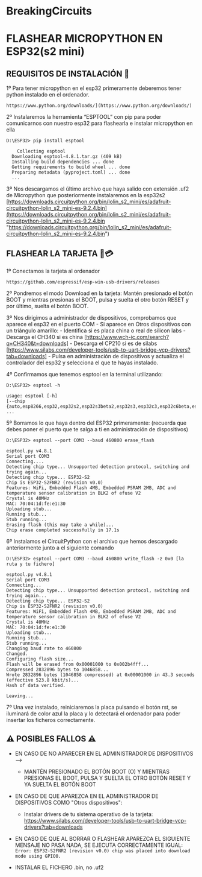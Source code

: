 # BreakingCircuits

# FLASHEAR MICROPYTHON EN ESP32(s2 mini)

## REQUISITOS DE INSTALACIÓN 📖

1º Para tener micropython en el esp32 primeramente deberemos tener python instalado en el ordenador.

	https://www.python.org/downloads/](https://www.python.org/downloads/)

2º Instalaremos la herramienta “ESPTOOL” con pip para poder comunicarnos con nuestro esp32 para flashearla e instalar micropython en ella

```
D:\ESP32> pip install esptool

	Collecting esptool
  Downloading esptool-4.8.1.tar.gz (409 kB)
  Installing build dependencies ... done
  Getting requirements to build wheel ... done
  Preparing metadata (pyproject.toml) ... done
  ...
```

3º Nos descargamos el último archivo que haya salido con extensión .uf2 de Micropython que posteriormente instalaremos en la esp32s2
	[https://downloads.circuitpython.org/bin/lolin_s2_mini/es/adafruit-circuitpython-lolin_s2_mini-es-9.2.4.bin](https://downloads.circuitpython.org/bin/lolin_s2_mini/es/adafruit-circuitpython-lolin_s2_mini-es-9.2.4.bin "https://downloads.circuitpython.org/bin/lolin_s2_mini/es/adafruit-circuitpython-lolin_s2_mini-es-9.2.4.bin")



## FLASHEAR LA TARJETA 📸💳
1º Conectamos la tarjeta al ordenador

	https://github.com/espressif/esp-win-usb-drivers/releases

2º Pondremos el modo Download en la tarjeta:
	Mantén presionado el botón BOOT y mientras presionas el BOOT, pulsa y suelta el otro botón RESET y por último, suelta el botón BOOT.

3º Nos dirigimos a administrador de dispositivos, comprobamos que aparece el esp32 en el puerto COM
	- Si aparece en Otros dispositivos con un triángulo amarillo: 
		-  Identifica si es placa china o real de silicon labs
		- Descarga el CH340 si es china [https://www.wch-ic.com/search?q=CH340&t=downloads]
		- Descarga el CP210 si es de silabs [https://www.silabs.com/developer-tools/usb-to-uart-bridge-vcp-drivers?tab=downloads]
		- Pulsa en administración de dispositivos y actualiza el controlador del esp32 y selecciona el que te hayas instalado.	

4º Confirmamos que tenemos esptool en la terminal utilizando:
	
```
D:\ESP32> esptool -h

usage: esptool [-h]
[--chip {auto,esp8266,esp32,esp32s2,esp32s3beta2,esp32s3,esp32c3,esp32c6beta,esp32h2beta1,esp32h2beta2,esp32c2,esp32c6,esp32c61,esp32c5,esp32c5beta3,esp32h2,esp32p4}]
...
```


5º  Borramos lo que haya dentro del ESP32 primeramente: (recuerda que debes poner el puerto que te salga a ti en administración de dispositivos) 

```
D:\ESP32> esptool --port COM3 --baud 460800 erase_flash

esptool.py v4.8.1
Serial port COM3
Connecting....
Detecting chip type... Unsupported detection protocol, switching and trying again...
Detecting chip type... ESP32-S2
Chip is ESP32-S2FNR2 (revision v0.0)
Features: WiFi, Embedded Flash 4MB, Embedded PSRAM 2MB, ADC and temperature sensor calibration in BLK2 of efuse V2
Crystal is 40MHz
MAC: 70:04:1d:fe:e1:30
Uploading stub...
Running stub...
Stub running...
Erasing flash (this may take a while)...
Chip erase completed successfully in 17.1s
```

6º Instalamos el CircuitPython con el archivo que hemos descargado anteriormente junto a el siguiente comando

```
D:\ESP32> esptool --port COM3 --baud 460800 write_flash -z 0x0 [la ruta y tu fichero]

esptool.py v4.8.1
Serial port COM3
Connecting...
Detecting chip type... Unsupported detection protocol, switching and trying again...
Detecting chip type... ESP32-S2
Chip is ESP32-S2FNR2 (revision v0.0)
Features: WiFi, Embedded Flash 4MB, Embedded PSRAM 2MB, ADC and temperature sensor calibration in BLK2 of efuse V2
Crystal is 40MHz
MAC: 70:04:1d:fe:e1:30
Uploading stub...
Running stub...
Stub running...
Changing baud rate to 460800
Changed.
Configuring flash size...
Flash will be erased from 0x00001000 to 0x002b4fff...
Compressed 2832896 bytes to 1046858...
Wrote 2832896 bytes (1046858 compressed) at 0x00001000 in 43.3 seconds (effective 523.8 kbit/s)...
Hash of data verified.

Leaving...
```

7º Una vez instalado, reiniciaremos la placa pulsando el botón rst, se iluminará de color azul la placa y lo detectará el ordenador para poder insertar los ficheros correctamente.
## ⚠ POSIBLES FALLOS ⚠
- EN CASO DE NO APARECER EN EL ADMINISTRADOR DE DISPOSITIVOS -->
	- MANTÉN PRESIONADO EL BOTÓN BOOT (O) Y MIENTRAS PRESIONAS EL BOOT, PULSA Y  SUELTA EL OTRO BOTÓN RESET Y YA SUELTA EL BOTÓN BOOT

- EN CASO DE QUE APAREZCA EN EL ADMINISTRADOR DE DISPOSITIVOS COMO "Otros dispositivos":
	-  Instalar drivers de tu sistema operativo de la tarjeta: https://www.silabs.com/developer-tools/usb-to-uart-bridge-vcp-drivers?tab=downloads

- EN CASO DE QUE AL BORRAR  O FLASHEAR APAREZCA EL SIGUIENTE MENSAJE NO PASA NADA, SE EJECUTA CORRECTAMENTE IGUAL:
	```Error: ESP32-S2FNR2 (revision v0.0) chip was placed into download mode using GPIO0.```

- INSTALAR EL FICHERO .bin, no .uf2
